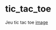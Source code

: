 # tic_tac_toe
Jeu tic tac toe
[image](https://user-images.githubusercontent.com/72205767/209391990-5d23a662-a594-40b8-939d-4141b1e5383e.png)
